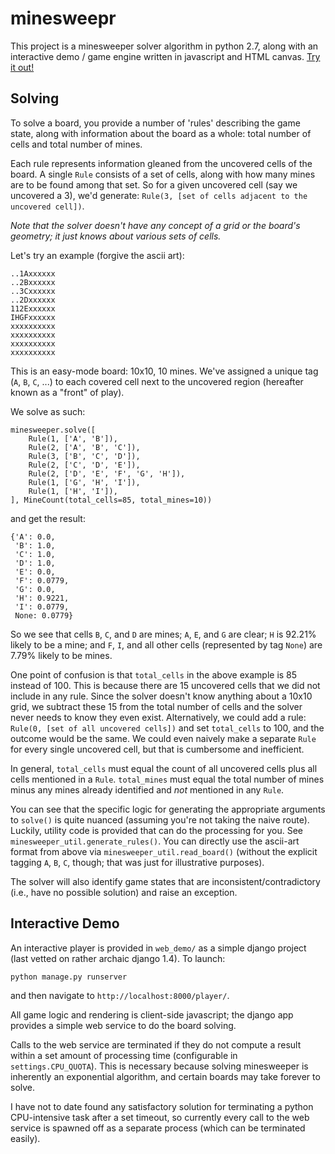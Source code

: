 minesweepr
==========

This project is a minesweeper solver algorithm in python 2.7, along with an interactive demo / game engine written in javascript and HTML canvas. [Try it out!](https://mrgris.com/projects/minesweepr/demo/player/)

Solving
-------

To solve a board, you provide a number of 'rules' describing the game state, along with information about the board as a whole: total number of cells and total number of mines.

Each rule represents information gleaned from the uncovered cells of the board. A single `Rule` consists of a set of cells, along with how many mines are to be found among that set. So for a given uncovered cell (say we uncovered a 3), we'd generate: `Rule(3, [set of cells adjacent to the uncovered cell])`.

_Note that the solver doesn't have any concept of a grid or the board's geometry; it just knows about various sets of cells._

Let's try an example (forgive the ascii art):

    ..1Axxxxxx
    ..2Bxxxxxx
    ..3Cxxxxxx
    ..2Dxxxxxx
    112Exxxxxx
    IHGFxxxxxx
    xxxxxxxxxx
    xxxxxxxxxx
    xxxxxxxxxx
    xxxxxxxxxx

This is an easy-mode board: 10x10, 10 mines. We've assigned a unique tag (`A`, `B`, `C`, ...) to each covered cell next to the uncovered region (hereafter known as a "front" of play).

We solve as such:

    minesweeper.solve([
        Rule(1, ['A', 'B']),
        Rule(2, ['A', 'B', 'C']),
        Rule(3, ['B', 'C', 'D']),
        Rule(2, ['C', 'D', 'E']),
        Rule(2, ['D', 'E', 'F', 'G', 'H']),
        Rule(1, ['G', 'H', 'I']),
        Rule(1, ['H', 'I']),
    ], MineCount(total_cells=85, total_mines=10))

and get the result:

    {'A': 0.0,
     'B': 1.0,
     'C': 1.0,
     'D': 1.0,
     'E': 0.0,
     'F': 0.0779,
     'G': 0.0,
     'H': 0.9221,
     'I': 0.0779,
     None: 0.0779}

So we see that cells `B`, `C`, and `D` are mines; `A`, `E`, and `G` are clear; `H` is 92.21% likely to be a mine; and `F`, `I`, and all other cells (represented by tag `None`) are 7.79% likely to be mines.

One point of confusion is that `total_cells` in the above example is 85 instead of 100. This is because there are 15 uncovered cells that we did not include in any rule. Since the solver doesn't know anything about a 10x10 grid, we subtract these 15 from the total number of cells and the solver never needs to know they even exist. Alternatively, we could add a rule: `Rule(0, [set of all uncovered cells])` and set `total_cells` to 100, and the outcome would be the same. We could even naively make a separate `Rule` for every single uncovered cell, but that is cumbersome and inefficient.

In general, `total_cells` must equal the count of all uncovered cells plus all cells mentioned in a `Rule`. `total_mines` must equal the total number of mines minus any mines already identified and _not_ mentioned in any `Rule`.

You can see that the specific logic for generating the appropriate arguments to `solve()` is quite nuanced (assuming you're not taking the naive route). Luckily, utility code is provided that can do the processing for you. See `minesweeper_util.generate_rules()`. You can directly use the ascii-art format from above via `minesweeper_util.read_board()` (without the explicit tagging `A`, `B`, `C`, though; that was just for illustrative purposes).

The solver will also identify game states that are inconsistent/contradictory (i.e., have no possible solution) and raise an exception.

Interactive Demo
----------------

An interactive player is provided in `web_demo/` as a simple django project (last vetted on rather archaic django 1.4). To launch:

    python manage.py runserver

and then navigate to `http://localhost:8000/player/`.

All game logic and rendering is client-side javascript; the django app provides a simple web service to do the board solving.

Calls to the web service are terminated if they do not compute a result within a set amount of processing time (configurable in `settings.CPU_QUOTA`). This is necessary because solving minesweeper is inherently an exponential algorithm, and certain boards may take forever to solve.

I have not to date found any satisfactory solution for terminating a python CPU-intensive task after a set timeout, so currently every call to the web service is spawned off as a separate process (which can be terminated easily).

